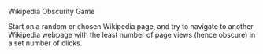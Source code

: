 Wikipedia Obscurity Game

Start on a random or chosen Wikipedia page, and try to navigate to another Wikipedia webpage with the least number of page views (hence obscure) in a set number of clicks.

